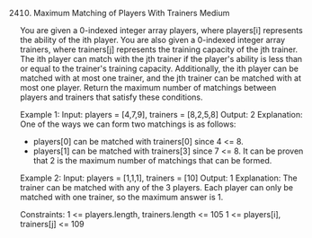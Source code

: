 2410. Maximum Matching of Players With Trainers
Medium

You are given a 0-indexed integer array players, where players[i] represents the ability of the ith player. 
You are also given a 0-indexed integer array trainers, where trainers[j] represents the training capacity of the jth trainer.
The ith player can match with the jth trainer if the player's ability is less than or equal to the trainer's training capacity. 
Additionally, the ith player can be matched with at most one trainer, and the jth trainer can be matched with at most one player.
Return the maximum number of matchings between players and trainers that satisfy these conditions.

Example 1:
Input: players = [4,7,9], trainers = [8,2,5,8]
Output: 2
Explanation:
One of the ways we can form two matchings is as follows:
- players[0] can be matched with trainers[0] since 4 <= 8.
- players[1] can be matched with trainers[3] since 7 <= 8.
It can be proven that 2 is the maximum number of matchings that can be formed.

Example 2:
Input: players = [1,1,1], trainers = [10]
Output: 1
Explanation:
The trainer can be matched with any of the 3 players.
Each player can only be matched with one trainer, so the maximum answer is 1.
 
Constraints:
1 <= players.length, trainers.length <= 105
1 <= players[i], trainers[j] <= 109
